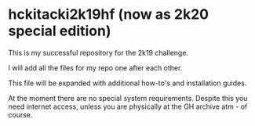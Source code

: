 # hckitacki2k19hf (now as 2k20 special edition)

This is my successful repository for the 2k19 challenge.

I will add all the files for my repo one after each other.

This file will be expanded with additional how-to's and installation guides.

At the moment there are no special system requirements.
Despite this you need internet access, unless you are physically at the GH archive atm - of course.
